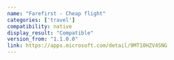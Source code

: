 ```yaml
---
name: "Farefirst - Cheap flight"
categories: ['travel']
compatibility: native
display_result: "Compatible"
version_from: "1.1.0.0"
link: https://apps.microsoft.com/detail/9MT10HZV4SNG
---
```

